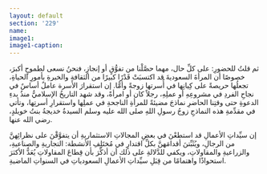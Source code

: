 ```yaml
---
layout: default
section: '229'
name:
image1: 
image1-caption: 
---
```

ثم قلتُ للحضورِ: على كلِّ حال، مهما حصَّلْنا من تفوُّقٍ أو إنجازٍ، فنحنُ نسعى لطموحٍ أكبرَ، خصوصًا أن المرأةَ السعوديةَ قد اكتسبَتْ قَدْرًا كبيرًا من الثقافةِ والخبرةِ بأمورِ الحياةِ، تجعلُها حريصةً على كِيانِها في أُسرتها زوجةً وأمًّا. إن استقرارَ الأسرة عاملٌ أساسٌ في نجاحِ الفردِ في مشروعِهِ أو عملِهِ، رجلاً كان أو امرأةً، وقد شهد التاريخُ الإسلاميُّ منذُ بدءِ الدعوةِ حتى وقتِنا الحاضرِ نماذجَ مضيئةً للمرأةِ الناجحةِ في عملِها واستقرارِ أسرتِها، وتأتي في مقدِّمةِ هذه النماذجِ زوجُ رسولِ اللهِ صلى الله عليه وسلم السيدةُ خديجةُ بنتُ خويلدٍ، رضي الله عنها.

إن سيِّداتِ الأعمالِ قد استطعْنَ في بعضِ المجالاتِ الاستثماريةِ أن يتفوَّقْنَ على نظرائِهنَّ من الرجالِ، ويُثَبِّتنَ أقدامَهنَّ بكلِّ اقتدارٍ في مُختَلِفِ الأنشطة: التجاريةِ والصناعيةِ، والزراعيةِ والمقاولاتِ، ويكفي للدَّلالةِ على ذلك أن أذكِّرَ بأن قِطاعَ المقاولاتِ يُعَدُّ الأكثرَ استحواذًا واهتمامًا من قِبَلِ سيِّداتِ الأعمالِ السعودياتِ في السنواتِ الماضيةِ.
